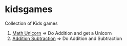 # kidsgames

Collection of Kids games

1. [Math Unicorn](https://santbob.github.io/kidsgames/math_unicorn.html) => Do Addition and get a Unicorn
1. [Addition Subtraction](https://santbob.github.io/kidsgames/add_sub.html) => Do Addition and Subtraction
